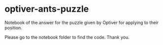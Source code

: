 # optiver-ants-puzzle
Notebook of the answer for the puzzle given by Optiver for applying to their position.

Please go to the notebook folder to find the code.
Thank you.
